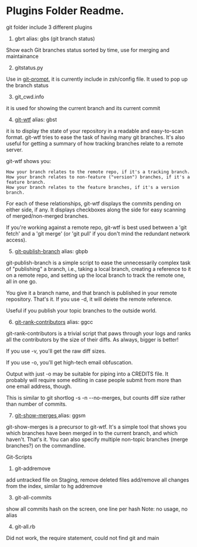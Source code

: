 # Plugins Folder Readme.

git folder include 3 different plugins

1. gbrt 								alias:  gbs (git branch status)

Show each Git branches status sorted by time, use for merging and maintainance

2. gitstatus.py

Use in [git-prompt](https://github.com/olivierverdier/zsh-git-prompt), it is currently include in zsh/config file. It used to pop up the branch status

3. git_cwd.info

it is used for showing the current branch and its current commit

4. [git-wtf](http://git-wt-commit.rubyforge.org/)  alias:  gbst

it is to display the state of your repository in a readable and easy-to-scan format.
git-wtf tries to ease the task of having many git branches. It's also useful for getting a summary of how tracking branches relate to a remote server.

git-wtf shows you:

    How your branch relates to the remote repo, if it's a tracking branch.
    How your branch relates to non-feature ("version") branches, if it's a feature branch.
    How your branch relates to the feature branches, if it's a version branch.

For each of these relationships, git-wtf displays the commits pending on either side, if any. It displays checkboxes along the side for easy scanning of merged/non-merged branches.

If you're working against a remote repo, git-wtf is best used between a 'git fetch' and a 'git merge' (or 'git pull' if you don't mind the redundant network access).


5. [git-publish-branch](http://git-wt-commit.rubyforge.org/)   alias:  gbpb

git-publish-branch is a simple script to ease the unnecessarily complex task of "publishing" a branch, i.e., taking a local branch, creating a reference to it on a remote repo, and setting up the local branch to track the remote one, all in one go.

You give it a branch name, and that branch is published in your remote repository. That's it. If you use -d, it will delete the remote reference.

Useful if you publish your topic branches to the outside world.


6. [git-rank-contributors](http://git-wt-commit.rubyforge.org/)   alias:  ggcc

git-rank-contributors is a trivial script that paws through your logs and ranks all the contributors by the size of their diffs. As always, bigger is better!

If you use -v, you'll get the raw diff sizes.

If you use -o, you'll get high-tech email obfuscation.

Output with just -o may be suitable for piping into a CREDITS file. It probably will require some editing in case people submit from more than one email address, though.

This is similar to git shortlog -s -n --no-merges, but counts diff size rather than number of commits.

7. [git-show-merges ](http://git-wt-commit.rubyforge.org/)   alias:  ggsm

git-show-merges is a precursor to git-wtf. It's a simple tool that shows you which branches have been merged in to the current branch, and which haven't. That's it. You can also specify multiple non-topic branches (merge branches?) on the commandline.


Git-Scripts

1. git-addremove

add untracked file on Staging, remove deleted files
add/remove all changes from the index, similar to hg addremove



3. git-all-commits

show all commits hash on the screen, one line per hash
Note: no usage, no alias

4. git-all.rb

Did not work, the require statement, could not find git and main
